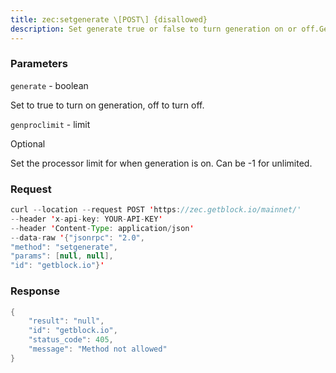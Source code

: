 ```yaml
---
title: zec:setgenerate \[POST\] {disallowed}
description: Set generate true or false to turn generation on or off.Generation is limited to genproclimit processors, -1 is unlimited.See the getgenerate call for the current setting.
---
```


### Parameters


`generate` - boolean

Set to true to turn on generation, off to turn off.

`genproclimit` - limit

Optional

Set the processor limit for when generation is on. Can be -1 for
unlimited.

### Request

``` java
curl --location --request POST 'https://zec.getblock.io/mainnet/' 
--header 'x-api-key: YOUR-API-KEY' 
--header 'Content-Type: application/json' 
--data-raw '{"jsonrpc": "2.0",
"method": "setgenerate",
"params": [null, null],
"id": "getblock.io"}'
```

###  Response

``` java
{
    "result": "null",
    "id": "getblock.io",
    "status_code": 405,
    "message": "Method not allowed"
}
```

